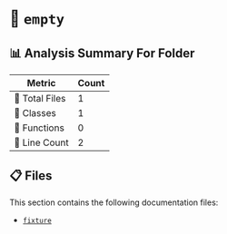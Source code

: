 # 📁 `empty`

## 📊 Analysis Summary For Folder

| Metric | Count |
|--------|-------|
| 📁 Total Files | 1 |
| 🧱 Classes | 1 |
| 🔧 Functions | 0 |
| 🔢 Line Count | 2 |


## 📋 Files

This section contains the following documentation files:

- [`fixture`](./fixture.md)